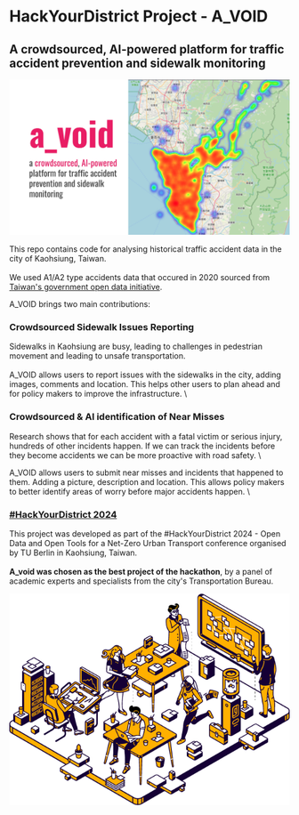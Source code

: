 # HackYourDistrict Project - A_VOID
## A crowdsourced, AI-powered platform for traffic accident prevention and sidewalk monitoring
![a_void](https://github.com/epz0/HYD_a_void/blob/main/images/aviod.jpg?raw=true)

This repo contains code for analysing historical traffic accident data in the city of Kaohsiung, Taiwan.\
\
We used A1/A2 type accidents data that occured in 2020 sourced from [Taiwan's government open data initiative](https://data.gov.tw/en/datasets/12197).

A_VOID brings two main contributions:
### Crowdsourced Sidewalk Issues Reporting 
Sidewalks in Kaohsiung are busy, leading to challenges in pedestrian movement and leading to unsafe transportation.\
\
A_VOID allows users to report issues with the sidewalks in the city, adding images, comments and location. This helps other users to plan ahead and for policy makers to improve the infrastructure. \

### Crowdsourced & AI identification of Near Misses
Research shows that for each accident with a fatal victim or serious injury, hundreds of other incidents happen. If we can track the incidents before they become accidents we can be more proactive with road safety. \

A_VOID allows users to submit near misses and incidents that happened to them. Adding a picture, description and location. This allows policy makers to better identify areas of worry before major accidents happen. \

### [#HackYourDistrict 2024](https://www.tu.berlin/en/arte/research/projects/hackyourdistrict/hackyourdistrict-2024)
This project was developed as part of the #HackYourDistrict 2024 - Open Data and Open Tools for a Net-Zero Urban Transport conference organised by TU Berlin in Kaohsiung, Taiwan.\
\
**A_void was chosen as the best project of the hackathon**, by a panel of academic experts and specialists from the city's Transportation Bureau.

![HYD](https://github.com/epz0/HYD_a_void/raw/refs/heads/main/images/Logo_HackYourDistrict.webp)

